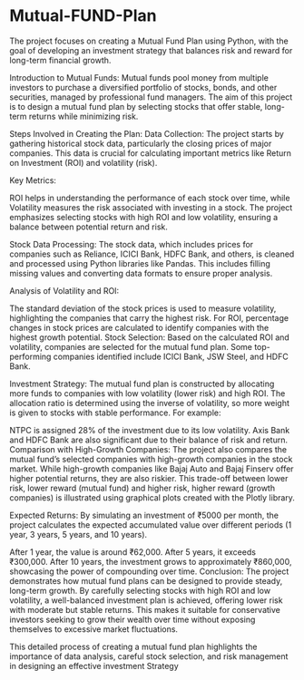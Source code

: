 # Mutual-FUND-Plan
The project focuses on creating a Mutual Fund Plan using Python, with the goal of developing an investment strategy that balances risk and reward for long-term financial growth.

Introduction to Mutual Funds: Mutual funds pool money from multiple investors to purchase a diversified portfolio of stocks, bonds, and other securities, managed by professional fund managers. The aim of this project is to design a mutual fund plan by selecting stocks that offer stable, long-term returns while minimizing risk.

Steps Involved in Creating the Plan: Data Collection: The project starts by gathering historical stock data, particularly the closing prices of major companies. This data is crucial for calculating important metrics like Return on Investment (ROI) and volatility (risk).

Key Metrics:

ROI helps in understanding the performance of each stock over time, while Volatility measures the risk associated with investing in a stock. The project emphasizes selecting stocks with high ROI and low volatility, ensuring a balance between potential return and risk.

Stock Data Processing: The stock data, which includes prices for companies such as Reliance, ICICI Bank, HDFC Bank, and others, is cleaned and processed using Python libraries like Pandas. This includes filling missing values and converting data formats to ensure proper analysis.

Analysis of Volatility and ROI:

The standard deviation of the stock prices is used to measure volatility, highlighting the companies that carry the highest risk. For ROI, percentage changes in stock prices are calculated to identify companies with the highest growth potential. Stock Selection: Based on the calculated ROI and volatility, companies are selected for the mutual fund plan. Some top-performing companies identified include ICICI Bank, JSW Steel, and HDFC Bank.

Investment Strategy: The mutual fund plan is constructed by allocating more funds to companies with low volatility (lower risk) and high ROI. The allocation ratio is determined using the inverse of volatility, so more weight is given to stocks with stable performance. For example:

NTPC is assigned 28% of the investment due to its low volatility. Axis Bank and HDFC Bank are also significant due to their balance of risk and return. Comparison with High-Growth Companies: The project also compares the mutual fund’s selected companies with high-growth companies in the stock market. While high-growth companies like Bajaj Auto and Bajaj Finserv offer higher potential returns, they are also riskier. This trade-off between lower risk, lower reward (mutual fund) and higher risk, higher reward (growth companies) is illustrated using graphical plots created with the Plotly library.

Expected Returns: By simulating an investment of ₹5000 per month, the project calculates the expected accumulated value over different periods (1 year, 3 years, 5 years, and 10 years).

After 1 year, the value is around ₹62,000. After 5 years, it exceeds ₹300,000. After 10 years, the investment grows to approximately ₹860,000, showcasing the power of compounding over time. Conclusion: The project demonstrates how mutual fund plans can be designed to provide steady, long-term growth. By carefully selecting stocks with high ROI and low volatility, a well-balanced investment plan is achieved, offering lower risk with moderate but stable returns. This makes it suitable for conservative investors seeking to grow their wealth over time without exposing themselves to excessive market fluctuations.

This detailed process of creating a mutual fund plan highlights the importance of data analysis, careful stock selection, and risk management in designing an effective investment Strategy
